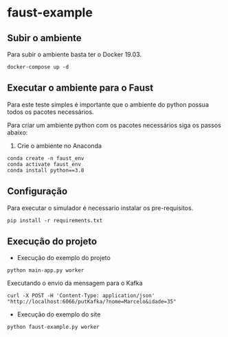 # faust-example
## Subir o ambiente

Para subir o ambiente basta ter o Docker 19.03.

```
docker-compose up -d
```

## Executar o ambiente para o Faust

Para este teste simples é importante que o ambiente do python possua todos os pacotes necessários.

Para criar um ambiente python com os pacotes necessários siga os passos abaixo:

1. Crie o ambiente no Anaconda

```
conda create -n faust_env
conda activate faust_env
conda install python==3.8
```

## Configuração

Para executar o simulador é necessario instalar os pre-requisitos.

```
pip install -r requirements.txt
```

## Execução do projeto

- Execução do exemplo do projeto

```
python main-app.py worker
```

Executando o envio da mensagem para o Kafka
```
curl -X POST -H 'Content-Type: application/json' "http://localhost:6066/putKafka/?nome=Marcelo&idade=35"
```

- Execução do exemplo do site
```
python faust-example.py worker
```